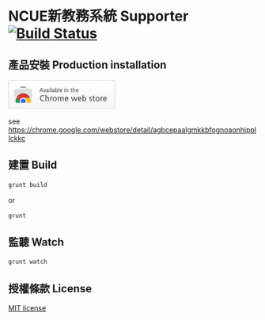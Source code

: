 # NCUE新教務系統 Supporter [![Build Status](https://travis-ci.org/ALiangLiang/NCUE-Edu.-System-Supporter.svg?branch=master)](https://travis-ci.org/ALiangLiang/NCUE-Edu.-System-Supporter)

## 產品安裝 Production installation

[![Install from Web Store](https://raw.githubusercontent.com/ALiangLiang/NCUE-Edu.-System-Supporter/master/tryitnowbutton_small.png)](https://chrome.google.com/webstore/detail/agbcepaalgmkkbfognoaonhippllckkc)

see https://chrome.google.com/webstore/detail/agbcepaalgmkkbfognoaonhippllckkc

##  建置 Build 

```bash
grunt build
```
or
```bash
grunt
```

##  監聽 Watch 

```bash
grunt watch
```

## 授權條款 License

[MIT license](https://raw.githubusercontent.com/ALiangLiang/NCUE-Edu.-System-Supporter/master/LICENSE)